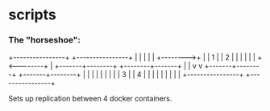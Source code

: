 # scripts
### The "horseshoe":
+----------------+         +----------------+
|                |         |                |
|                +-------->+                |
|       1        |         |       2        |
|                |         |                |
|                +<--------+                |
+-------+--------+         +--------+-------+
        |                           |
        v                           v
+-------+--------+          +-------+--------+
|                |          |                |
|                |          |                |
|       3        |          |       4        |
|                |          |                |
|                |          |                |
+----------------+          +----------------+

Sets up replication between 4 docker containers.

